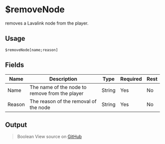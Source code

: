 # $removeNode
removes a Lavalink node from the player.
## Usage
```
$removeNode[name;reason]
```
## Fields
|  Name  |                  Description                   |  Type  | Required | Rest |
|--------|------------------------------------------------|--------|----------|------|
| Name   | The name of the node to remove from the player | String | Yes      | No   |
| Reason | The reason of the removal of the node          | String | Yes      | No   |

## Output
> Boolean
View source on [GitHub](https://github.com/tryforge/forgelink/blob/dev/src/natives/removeNode.ts)